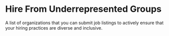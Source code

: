 # Hire From Underrepresented Groups
A list of organizations that you can submit job listings to actively ensure that your hiring practices are diverse and inclusive.
